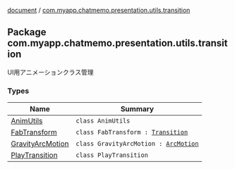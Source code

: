 [document](../index.md) / [com.myapp.chatmemo.presentation.utils.transition](./index.md)

## Package com.myapp.chatmemo.presentation.utils.transition

UI用アニメーションクラス管理

### Types

| Name | Summary |
|---|---|
| [AnimUtils](-anim-utils/index.md) | `class AnimUtils` |
| [FabTransform](-fab-transform/index.md) | `class FabTransform : `[`Transition`](https://developer.android.com/reference/android/transition/Transition.html) |
| [GravityArcMotion](-gravity-arc-motion/index.md) | `class GravityArcMotion : `[`ArcMotion`](https://developer.android.com/reference/android/transition/ArcMotion.html) |
| [PlayTransition](-play-transition/index.md) | `class PlayTransition` |

